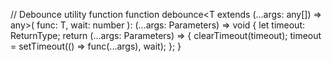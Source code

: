 // Debounce utility function
function debounce<T extends (...args: any[]) => any>(
  func: T,
  wait: number
): (...args: Parameters<T>) => void {
  let timeout: ReturnType<typeof setTimeout>;
  return (...args: Parameters<T>) => {
    clearTimeout(timeout);
    timeout = setTimeout(() => func(...args), wait);
  };
}
